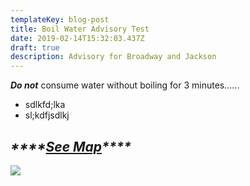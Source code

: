 ```yaml
---
templateKey: blog-post
title: Boil Water Advisory Test
date: 2019-02-14T15:32:03.437Z
draft: true
description: Advisory for Broadway and Jackson
---
```

_**Do not**_ consume water without boiling for 3 minutes......

* sdlkfd;lka
* sl;kdfjsdlkj

## _\*\*\*\*_[_**See Map**_](/map/?layer=Advisory&feature=2)_\*\*\*\*_

![](/img/android-chrome-192x192.png)
